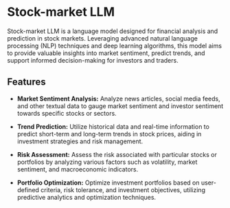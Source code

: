 # Stock-market LLM

Stock-market LLM is a language model designed for financial analysis and prediction in stock markets. Leveraging advanced natural language processing (NLP) techniques and deep learning algorithms, this model aims to provide valuable insights into market sentiment, predict trends, and support informed decision-making for investors and traders.

## Features

- **Market Sentiment Analysis:** Analyze news articles, social media feeds, and other textual data to gauge market sentiment and investor sentiment towards specific stocks or sectors.
  
- **Trend Prediction:** Utilize historical data and real-time information to predict short-term and long-term trends in stock prices, aiding in investment strategies and risk management.

- **Risk Assessment:** Assess the risk associated with particular stocks or portfolios by analyzing various factors such as volatility, market sentiment, and macroeconomic indicators.

- **Portfolio Optimization:** Optimize investment portfolios based on user-defined criteria, risk tolerance, and investment objectives, utilizing predictive analytics and optimization techniques.
